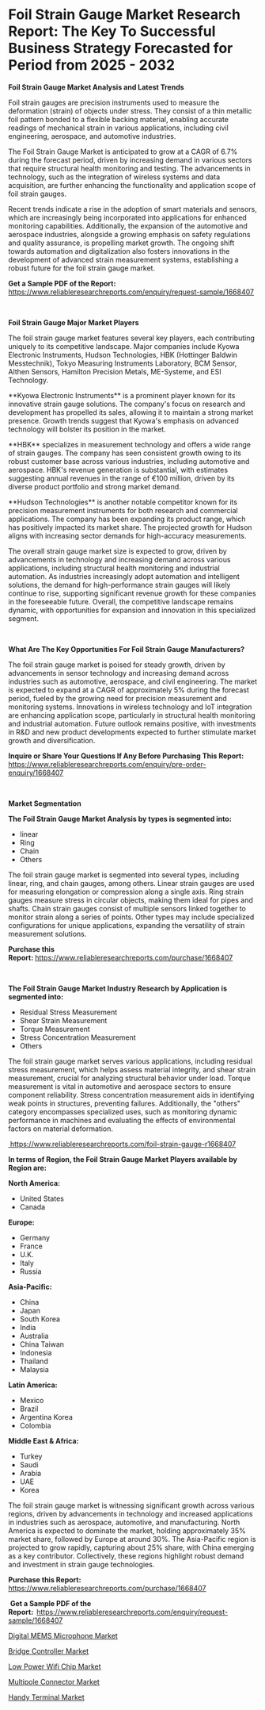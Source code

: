 <p><h1>Foil Strain Gauge Market Research Report: The Key To Successful Business Strategy Forecasted for Period from 2025 - 2032</h1></p><p><strong>Foil Strain Gauge Market Analysis and Latest Trends</strong></p>
<p><p>Foil strain gauges are precision instruments used to measure the deformation (strain) of objects under stress. They consist of a thin metallic foil pattern bonded to a flexible backing material, enabling accurate readings of mechanical strain in various applications, including civil engineering, aerospace, and automotive industries.</p><p>The Foil Strain Gauge Market is anticipated to grow at a CAGR of 6.7% during the forecast period, driven by increasing demand in various sectors that require structural health monitoring and testing. The advancements in technology, such as the integration of wireless systems and data acquisition, are further enhancing the functionality and application scope of foil strain gauges. </p><p>Recent trends indicate a rise in the adoption of smart materials and sensors, which are increasingly being incorporated into applications for enhanced monitoring capabilities. Additionally, the expansion of the automotive and aerospace industries, alongside a growing emphasis on safety regulations and quality assurance, is propelling market growth. The ongoing shift towards automation and digitalization also fosters innovations in the development of advanced strain measurement systems, establishing a robust future for the foil strain gauge market.</p></p>
<p><strong>Get a Sample PDF of the Report:&nbsp;</strong> <a href="https://www.reliableresearchreports.com/enquiry/request-sample/1668407?utm_campaign=28&utm_medium=2&utm_source=Github&utm_content=ia&utm_term=11022025&utm_id=foil-strain-gauge">https://www.reliableresearchreports.com/enquiry/request-sample/1668407</a></p>
<p>&nbsp;</p>
<p><strong>Foil Strain Gauge Major Market Players</strong></p>
<p><p>The foil strain gauge market features several key players, each contributing uniquely to its competitive landscape. Major companies include Kyowa Electronic Instruments, Hudson Technologies, HBK (Hottinger Baldwin Messtechnik), Tokyo Measuring Instruments Laboratory, BCM Sensor, Althen Sensors, Hamilton Precision Metals, ME-Systeme, and ESI Technology.</p><p>**Kyowa Electronic Instruments** is a prominent player known for its innovative strain gauge solutions. The company's focus on research and development has propelled its sales, allowing it to maintain a strong market presence. Growth trends suggest that Kyowa's emphasis on advanced technology will bolster its position in the market.</p><p>**HBK** specializes in measurement technology and offers a wide range of strain gauges. The company has seen consistent growth owing to its robust customer base across various industries, including automotive and aerospace. HBK's revenue generation is substantial, with estimates suggesting annual revenues in the range of €100 million, driven by its diverse product portfolio and strong market demand.</p><p>**Hudson Technologies** is another notable competitor known for its precision measurement instruments for both research and commercial applications. The company has been expanding its product range, which has positively impacted its market share. The projected growth for Hudson aligns with increasing sector demands for high-accuracy measurements.</p><p>The overall strain gauge market size is expected to grow, driven by advancements in technology and increasing demand across various applications, including structural health monitoring and industrial automation. As industries increasingly adopt automation and intelligent solutions, the demand for high-performance strain gauges will likely continue to rise, supporting significant revenue growth for these companies in the foreseeable future. Overall, the competitive landscape remains dynamic, with opportunities for expansion and innovation in this specialized segment.</p></p>
<p>&nbsp;</p>
<p><strong>What Are The Key Opportunities For Foil Strain Gauge Manufacturers?</strong></p>
<p><p>The foil strain gauge market is poised for steady growth, driven by advancements in sensor technology and increasing demand across industries such as automotive, aerospace, and civil engineering. The market is expected to expand at a CAGR of approximately 5% during the forecast period, fueled by the growing need for precision measurement and monitoring systems. Innovations in wireless technology and IoT integration are enhancing application scope, particularly in structural health monitoring and industrial automation. Future outlook remains positive, with investments in R&D and new product developments expected to further stimulate market growth and diversification.</p></p>
<p><strong>Inquire or Share Your Questions If Any Before Purchasing This Report:</strong> <a href="https://www.reliableresearchreports.com/enquiry/pre-order-enquiry/1668407?utm_campaign=28&utm_medium=2&utm_source=Github&utm_content=ia&utm_term=11022025&utm_id=foil-strain-gauge">https://www.reliableresearchreports.com/enquiry/pre-order-enquiry/1668407</a></p>
<p>&nbsp;</p>
<p><strong>Market Segmentation</strong></p>
<p><strong>The Foil Strain Gauge Market Analysis by types is segmented into:</strong></p>
<p><ul><li>linear</li><li>Ring</li><li>Chain</li><li>Others</li></ul></p>
<p><p>The foil strain gauge market is segmented into several types, including linear, ring, and chain gauges, among others. Linear strain gauges are used for measuring elongation or compression along a single axis. Ring strain gauges measure stress in circular objects, making them ideal for pipes and shafts. Chain strain gauges consist of multiple sensors linked together to monitor strain along a series of points. Other types may include specialized configurations for unique applications, expanding the versatility of strain measurement solutions.</p></p>
<p><strong>Purchase this Report:&nbsp;</strong><a href="https://www.reliableresearchreports.com/purchase/1668407?utm_campaign=28&utm_medium=2&utm_source=Github&utm_content=ia&utm_term=11022025&utm_id=foil-strain-gauge">https://www.reliableresearchreports.com/purchase/1668407</a></p>
<p>&nbsp;</p>
<p><strong>The Foil Strain Gauge Market Industry Research by Application is segmented into:</strong></p>
<p><ul><li>Residual Stress Measurement</li><li>Shear Strain Measurement</li><li>Torque Measurement</li><li>Stress Concentration Measurement</li><li>Others</li></ul></p>
<p><p>The foil strain gauge market serves various applications, including residual stress measurement, which helps assess material integrity, and shear strain measurement, crucial for analyzing structural behavior under load. Torque measurement is vital in automotive and aerospace sectors to ensure component reliability. Stress concentration measurement aids in identifying weak points in structures, preventing failures. Additionally, the "others" category encompasses specialized uses, such as monitoring dynamic performance in machines and evaluating the effects of environmental factors on material deformation.</p></p>
<p><a href="https://www.reliableresearchreports.com/foil-strain-gauge-r1668407?utm_campaign=28&utm_medium=2&utm_source=Github&utm_content=ia&utm_term=11022025&utm_id=foil-strain-gauge">&nbsp;https://www.reliableresearchreports.com/foil-strain-gauge-r1668407</a></p>
<p><strong>In terms of Region, the Foil Strain Gauge Market Players available by Region are:</strong></p>
<p>
    <p> <strong> North America: </strong>
        <ul>
            <li>United States</li>
            <li>Canada</li>
        </ul>
        </p> 
    <p> <strong> Europe: </strong>
        <ul>
            <li>Germany</li>
            <li>France</li>
            <li>U.K.</li>
            <li>Italy</li>
            <li>Russia</li>
        </ul>
        </p> 
    <p> <strong> Asia-Pacific: </strong>
        <ul>
            <li>China</li>
            <li>Japan</li>
            <li>South Korea</li>
            <li>India</li>
            <li>Australia</li>
            <li>China Taiwan</li>
            <li>Indonesia</li>
            <li>Thailand</li>
            <li>Malaysia</li>
        </ul>
        </p> 
    <p> <strong> Latin America: </strong>
        <ul>
            <li>Mexico</li>
            <li>Brazil</li>
            <li>Argentina Korea</li>
            <li>Colombia</li>
        </ul>
        </p> 
    <p> <strong> Middle East & Africa: </strong>
        <ul>
            <li>Turkey</li>
            <li>Saudi</li>
            <li>Arabia</li>
            <li>UAE</li>
            <li>Korea</li>
        </ul>
    </p>
    </p>
<p><p>The foil strain gauge market is witnessing significant growth across various regions, driven by advancements in technology and increased applications in industries such as aerospace, automotive, and manufacturing. North America is expected to dominate the market, holding approximately 35% market share, followed by Europe at around 30%. The Asia-Pacific region is projected to grow rapidly, capturing about 25% share, with China emerging as a key contributor. Collectively, these regions highlight robust demand and investment in strain gauge technologies.</p></p>
<p><strong>Purchase this Report: </strong><a href="https://www.reliableresearchreports.com/purchase/1668407?utm_campaign=28&utm_medium=2&utm_source=Github&utm_content=ia&utm_term=11022025&utm_id=foil-strain-gauge">https://www.reliableresearchreports.com/purchase/1668407</a></p>
<p>&nbsp;<strong>Get a Sample PDF of the Report:&nbsp;&nbsp;</strong><a href="https://www.reliableresearchreports.com/enquiry/request-sample/1668407?utm_campaign=28&utm_medium=2&utm_source=Github&utm_content=ia&utm_term=11022025&utm_id=foil-strain-gauge">https://www.reliableresearchreports.com/enquiry/request-sample/1668407</a></p>
<p><strong></strong></p>
<p><p><a href="https://github.com/benhaeneye/Market-Research-Report-List-1/blob/main/digital-mems-microphone-market.md?utm_campaign=28&utm_medium=2&utm_source=Github&utm_content=ia&utm_term=11022025&utm_id=foil-strain-gauge">Digital MEMS Microphone Market</a></p><p><a href="https://github.com/hunanuzmez/Market-Research-Report-List-1/blob/main/bridge-controller-market.md?utm_campaign=28&utm_medium=2&utm_source=Github&utm_content=ia&utm_term=11022025&utm_id=foil-strain-gauge">Bridge Controller Market</a></p><p><a href="https://github.com/ajatawlasta/Market-Research-Report-List-1/blob/main/low-power-wifi-chip-market.md?utm_campaign=28&utm_medium=2&utm_source=Github&utm_content=ia&utm_term=11022025&utm_id=foil-strain-gauge">Low Power Wifi Chip Market</a></p><p><a href="https://github.com/chikenmhamdi/Market-Research-Report-List-1/blob/main/multipole-connector-market.md?utm_campaign=28&utm_medium=2&utm_source=Github&utm_content=ia&utm_term=11022025&utm_id=foil-strain-gauge">Multipole Connector Market</a></p><p><a href="https://github.com/mriwacraane/Market-Research-Report-List-1/blob/main/handy-terminal-market.md?utm_campaign=28&utm_medium=2&utm_source=Github&utm_content=ia&utm_term=11022025&utm_id=foil-strain-gauge">Handy Terminal Market</a></p></p>